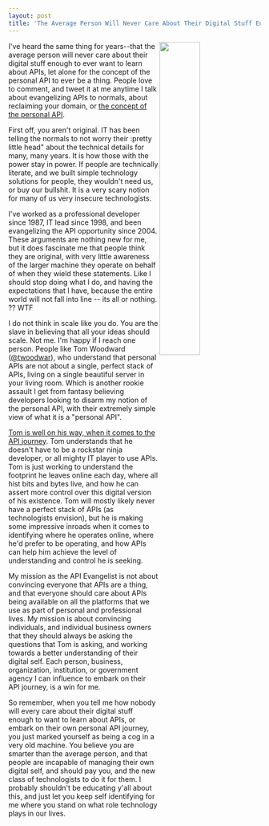 ```yaml
---
layout: post
title: 'The Average Person Will Never Care About Their Digital Stuff Enough For Personal APIs To Be A Thing'
---
```

<p><img style="padding: 10p;" src="https://s3.amazonaws.com/kinlane-productions/bw-icons/bw-people.png" alt="" width="40%" align="right" /></p>
<p>I've heard the same thing for years--that the average person will never care about their digital stuff enough to ever want to learn about APIs, let alone for the concept of the personal API to ever be a thing. People love to comment, and tweet it at me anytime I talk about evangelizing APIs to normals, about reclaiming your domain, or <a href="http://apievangelist.com/2016/03/16/personal-api-are-not-just-a-local-destination-they-are-a-journey/">the concept of the personal API</a>.&nbsp;</p>
<p>First off, you aren't original. IT has been telling the normals to not worry their :pretty little head" about the technical details for many, many years. It is how those with the power stay in power. If people are technically literate, and we built simple technology solutions for people, they wouldn't need us, or buy our bullshit. It is a very scary notion for many of us very insecure technologists.&nbsp;</p>
<p>I've worked as a professional developer since 1987, IT lead since 1998, and been evangelizing the API opportunity since 2004. These arguments are nothing new for me, but it does fascinate me that people think they are original, with very little awareness of the larger machine they operate on behalf of when they wield these statements. Like I should stop doing what I do, and having the expectations that I have, because the entire world will not fall into line -- its all or nothing. ?? WTF</p>
<p>I do not think in scale like you do. You are the slave in believing that all your ideas should scale. Not me. I'm happy if I reach one person. People like Tom Woodward (<a href="https://twitter.com/twoodwar">@twoodwar</a>), who understand that personal APIs are not about a single, perfect stack of APIs, living on a single beautiful server in your living room. Which is another rookie assault I get from fantasy believing developers looking to disarm my notion of the personal API, with their extremely simple view of what it is a "personal API".</p>
<p><a href="http://bionicteaching.com/personal-api-progress-in-pursuit-of-nirvana/">Tom is well on his way, when it comes to the API journey</a>. Tom understands that he doesn't have to be a rockstar ninja developer, or all mighty IT player to use APIs. Tom is just working to understand the footprint he leaves online each day, where all hist bits and bytes live, and how he can assert more control over this digital version of his existence. Tom will mostly likely never have a perfect stack of APIs (as technologists envision), but he is making some impressive inroads when it comes to identifying where he operates online, where he'd prefer to be operating, and how APIs can help him achieve the level of understanding and control he is seeking.</p>
<p>My mission as the API Evangelist is not about convincing everyone that APIs are a thing, and that everyone should care about APIs being available on all the platforms that we use as part of personal and professional lives. My mission is about convincing individuals, and individual business owners that they should always be asking the questions that Tom is asking, and working towards a better understanding of their digital self. Each person, business, organization, institution, or government agency I can influence to embark on their API journey, is a win for me.</p>
<p>So remember, when you tell me how nobody will every care about their digital stuff enough to want to learn about APIs, or embark on their own personal API journey, you just marked yourself as being a cog in a very old machine. You believe you are smarter than the average person, and that people are incapable of managing their own digital self, and should pay you, and the new class of technologists to do it for them. I probably shouldn't be educating y'all about this, and just let you keep self identifying for me where you stand on what role technology plays in our lives.</p>